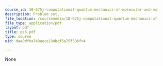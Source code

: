 ```yaml
---
course_id: 10-675j-computational-quantum-mechanics-of-molecular-and-extended-systems-fall-2004
description: Problem set.
file_location: /coursemedia/10-675j-computational-quantum-mechanics-of-molecular-and-extended-systems-fall-2004/dae0df0a740aece104bcf5a75f586fc4_ps5.pdf
file_type: application/pdf
layout: pdf
title: ps5.pdf
type: course
uid: dae0df0a740aece104bcf5a75f586fc4

---
```

None